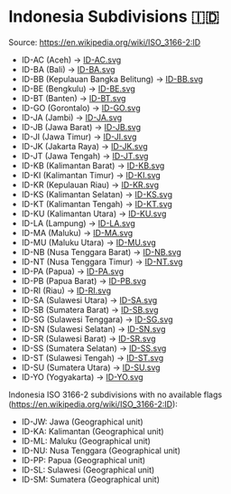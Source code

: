 # Indonesia Subdivisions 🇮🇩

Source: https://en.wikipedia.org/wiki/ISO_3166-2:ID

* ID-AC (Aceh) -> [ID-AC.svg](https://github.com/amckenna41/iso3166-flag-icons/blob/main/iso3166-2-icons/ID/ID-AC.svg)
* ID-BA (Bali) -> [ID-BA.svg](https://github.com/amckenna41/iso3166-flag-icons/blob/main/iso3166-2-icons/ID/ID-BA.svg)
* ID-BB (Kepulauan Bangka Belitung) -> [ID-BB.svg](https://github.com/amckenna41/iso3166-flag-icons/blob/main/iso3166-2-icons/ID/ID-BB.svg)
* ID-BE (Bengkulu) -> [ID-BE.svg](https://github.com/amckenna41/iso3166-flag-icons/blob/main/iso3166-2-icons/ID/ID-BE.svg)
* ID-BT (Banten) -> [ID-BT.svg](https://github.com/amckenna41/iso3166-flag-icons/blob/main/iso3166-2-icons/ID/ID-BT.svg)
* ID-GO (Gorontalo) -> [ID-GO.svg](https://github.com/amckenna41/iso3166-flag-icons/blob/main/iso3166-2-icons/ID/ID-GO.svg)
* ID-JA (Jambi) -> [ID-JA.svg](https://github.com/amckenna41/iso3166-flag-icons/blob/main/iso3166-2-icons/ID/ID-JA.svg)
* ID-JB (Jawa Barat) -> [ID-JB.svg](https://github.com/amckenna41/iso3166-flag-icons/blob/main/iso3166-2-icons/ID/ID-JB.svg)
* ID-JI (Jawa Timur) -> [ID-JI.svg](https://github.com/amckenna41/iso3166-flag-icons/blob/main/iso3166-2-icons/ID/ID-JI.svg)
* ID-JK (Jakarta Raya) -> [ID-JK.svg](https://github.com/amckenna41/iso3166-flag-icons/blob/main/iso3166-2-icons/ID/ID-JK.svg)
* ID-JT (Jawa Tengah) -> [ID-JT.svg](https://github.com/amckenna41/iso3166-flag-icons/blob/main/iso3166-2-icons/ID/ID-JT.svg)
* ID-KB (Kalimantan Barat) -> [ID-KB.svg](https://github.com/amckenna41/iso3166-flag-icons/blob/main/iso3166-2-icons/ID/ID-KB.svg)
* ID-KI (Kalimantan Timur) -> [ID-KI.svg](https://github.com/amckenna41/iso3166-flag-icons/blob/main/iso3166-2-icons/ID/ID-KI.svg)
* ID-KR (Kepulauan Riau) -> [ID-KR.svg](https://github.com/amckenna41/iso3166-flag-icons/blob/main/iso3166-2-icons/ID/ID-KR.svg)
* ID-KS (Kalimantan Selatan) -> [ID-KS.svg](https://github.com/amckenna41/iso3166-flag-icons/blob/main/iso3166-2-icons/ID/ID-KS.svg)
* ID-KT (Kalimantan Tengah) -> [ID-KT.svg](https://github.com/amckenna41/iso3166-flag-icons/blob/main/iso3166-2-icons/ID/ID-KT.svg)
* ID-KU (Kalimantan Utara) -> [ID-KU.svg](https://github.com/amckenna41/iso3166-flag-icons/blob/main/iso3166-2-icons/ID/ID-KU.svg)
* ID-LA (Lampung) -> [ID-LA.svg](https://github.com/amckenna41/iso3166-flag-icons/blob/main/iso3166-2-icons/ID/ID-LA.svg)
* ID-MA (Maluku) -> [ID-MA.svg](https://github.com/amckenna41/iso3166-flag-icons/blob/main/iso3166-2-icons/ID/ID-MA.svg)
* ID-MU (Maluku Utara) -> [ID-MU.svg](https://github.com/amckenna41/iso3166-flag-icons/blob/main/iso3166-2-icons/ID/ID-MU.svg)
* ID-NB (Nusa Tenggara Barat) -> [ID-NB.svg](https://github.com/amckenna41/iso3166-flag-icons/blob/main/iso3166-2-icons/ID/ID-NB.svg)
* ID-NT (Nusa Tenggara Timur) -> [ID-NT.svg](https://github.com/amckenna41/iso3166-flag-icons/blob/main/iso3166-2-icons/ID/ID-NT.svg)
* ID-PA (Papua) -> [ID-PA.svg](https://github.com/amckenna41/iso3166-flag-icons/blob/main/iso3166-2-icons/ID/ID-PA.svg)
* ID-PB (Papua Barat) -> [ID-PB.svg](https://github.com/amckenna41/iso3166-flag-icons/blob/main/iso3166-2-icons/ID/ID-PB.svg)
* ID-RI (Riau) -> [ID-RI.svg](https://github.com/amckenna41/iso3166-flag-icons/blob/main/iso3166-2-icons/ID/ID-RI.svg)
* ID-SA (Sulawesi Utara) -> [ID-SA.svg](https://github.com/amckenna41/iso3166-flag-icons/blob/main/iso3166-2-icons/ID/ID-SA.svg)
* ID-SB (Sumatera Barat) -> [ID-SB.svg](https://github.com/amckenna41/iso3166-flag-icons/blob/main/iso3166-2-icons/ID/ID-SB.svg)
* ID-SG (Sulawesi Tenggara) -> [ID-SG.svg](https://github.com/amckenna41/iso3166-flag-icons/blob/main/iso3166-2-icons/ID/ID-SG.svg)
* ID-SN (Sulawesi Selatan) -> [ID-SN.svg](https://github.com/amckenna41/iso3166-flag-icons/blob/main/iso3166-2-icons/ID/ID-SN.svg)
* ID-SR (Sulawesi Barat) -> [ID-SR.svg](https://github.com/amckenna41/iso3166-flag-icons/blob/main/iso3166-2-icons/ID/ID-SR.svg)
* ID-SS (Sumatera Selatan) -> [ID-SS.svg](https://github.com/amckenna41/iso3166-flag-icons/blob/main/iso3166-2-icons/ID/ID-SS.svg)
* ID-ST (Sulawesi Tengah) -> [ID-ST.svg](https://github.com/amckenna41/iso3166-flag-icons/blob/main/iso3166-2-icons/ID/ID-ST.svg)
* ID-SU (Sumatera Utara) -> [ID-SU.svg](https://github.com/amckenna41/iso3166-flag-icons/blob/main/iso3166-2-icons/ID/ID-SU.svg)
* ID-YO (Yogyakarta) -> [ID-YO.svg](https://github.com/amckenna41/iso3166-flag-icons/blob/main/iso3166-2-icons/ID/ID-YO.svg)

Indonesia ISO 3166-2 subdivisions with no available flags (https://en.wikipedia.org/wiki/ISO_3166-2:ID):

* ID-JW: Jawa (Geographical unit)
* ID-KA: Kalimantan (Geographical unit)
* ID-ML: Maluku (Geographical unit)
* ID-NU: Nusa Tenggara (Geographical unit)
* ID-PP: Papua (Geographical unit)
* ID-SL: Sulawesi (Geographical unit)
* ID-SM: Sumatera (Geographical unit)